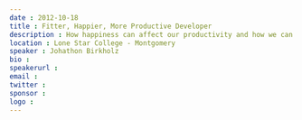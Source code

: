 ```yaml
---
date : 2012-10-18
title : Fitter, Happier, More Productive Developer
description : How happiness can affect our productivity and how we can control how we feel about our work. Resources / inspiration for the talk include; Happiness Advantage, Outliers, Blink, Jiro Dreams of Sushi along with personal experience
location : Lone Star College - Montgomery
speaker : Johathon Birkholz
bio : 
speakerurl : 
email : 
twitter : 
sponsor : 
logo : 
---
```

